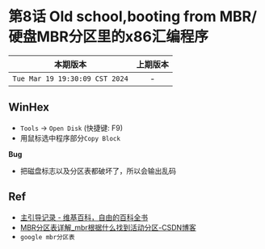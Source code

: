 # 第8话 Old school,booting from MBR/硬盘MBR分区里的x86汇编程序

|本期版本|上期版本
|:---:|:---:|
`Tue Mar 19 19:30:09 CST 2024` | -

## WinHex

* `Tools` -> `Open Disk` (快捷键: F9)
* 用鼠标选中程序部分`Copy Block`

**Bug**

* 把磁盘标志以及分区表都破坏了，所以会输出乱码

## Ref

* [主引导记录 - 维基百科，自由的百科全书](https://zh.wikipedia.org/wiki/%E4%B8%BB%E5%BC%95%E5%AF%BC%E8%AE%B0%E5%BD%95)
* [MBR分区表详解_mbr根据什么找到活动分区-CSDN博客](https://blog.csdn.net/zt_xcyk/article/details/53669383)
* `google mbr分区表`